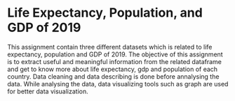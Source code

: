 # Life Expectancy, Population, and GDP of 2019
This assignment contain three different datasets which is related to life expectancy, population and GDP of 2019. The objective of this assignment is to extract useful and meaningful information from the related dataframe and get to know more about life expectancy, gdp and population of each country. Data cleaning and data describing is done before annalysing the data. While analysing the data, data visualizing tools such as graph are used for better data visualization.

